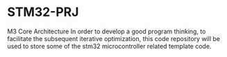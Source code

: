 # STM32-PRJ
M3 Core Architecture
In order to develop a good program thinking, to facilitate the subsequent iterative optimization, this code repository will be used to store some of the stm32 microcontroller related template code.
